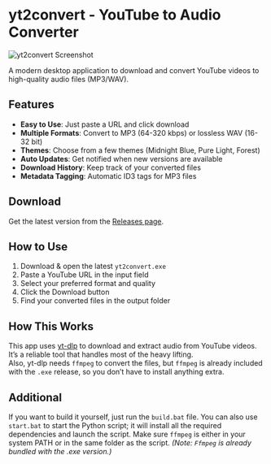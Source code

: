 # yt2convert - YouTube to Audio Converter

![yt2convert Screenshot](https://i.imgur.com/Wu1VBn9.png)

A modern desktop application to download and convert YouTube videos to high-quality audio files (MP3/WAV).

## Features

- **Easy to Use**: Just paste a URL and click download
- **Multiple Formats**: Convert to MP3 (64-320 kbps) or lossless WAV (16-32 bit)
- **Themes**: Choose from a few themes (Midnight Blue, Pure Light, Forest)
- **Auto Updates**: Get notified when new versions are available
- **Download History**: Keep track of your converted files
- **Metadata Tagging**: Automatic ID3 tags for MP3 files

## Download

Get the latest version from the [Releases page](https://github.com/HossEz/yt2convert/releases).

## How to Use

1. Download & open the latest `yt2convert.exe`
2. Paste a YouTube URL in the input field
3. Select your preferred format and quality
4. Click the Download button
5. Find your converted files in the output folder

## How This Works

This app uses [yt-dlp](https://github.com/yt-dlp/yt-dlp) to download and extract audio from YouTube videos. It’s a reliable tool that handles most of the heavy lifting.  
Also, yt-dlp needs `ffmpeg` to convert the files, but `ffmpeg` is already included with the `.exe` release, so you don’t have to install anything extra.


## Additional

If you want to build it yourself, just run the `build.bat` file. You can also use `start.bat` to start the Python script; it will install all the required dependencies and launch the script. Make sure `ffmpeg` is either in your system PATH or in the same folder as the script. *(Note: `Ffmpeg` is already bundled with the .exe version.)*
